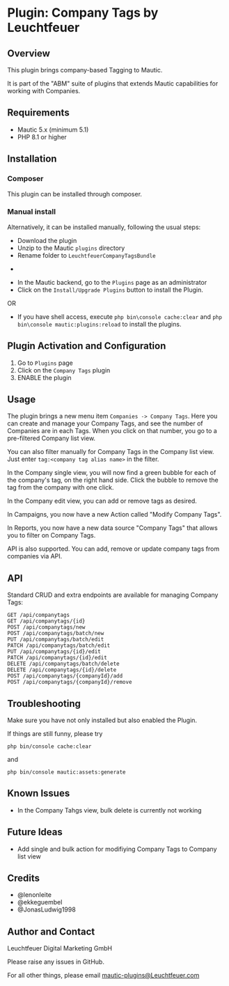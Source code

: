 # Plugin: Company Tags by Leuchtfeuer



## Overview

This plugin brings company-based Tagging to Mautic.

It is part of the "ABM" suite of plugins that extends Mautic capabilities for working with Companies.

## Requirements
- Mautic 5.x (minimum 5.1)
- PHP 8.1 or higher

## Installation
### Composer
This plugin can be installed through composer.

### Manual install
Alternatively, it can be installed manually, following the usual steps:

* Download the plugin
* Unzip to the Mautic `plugins` directory
* Rename folder to `LeuchtfeuerCompanyTagsBundle` 

-
* In the Mautic backend, go to the `Plugins` page as an administrator
* Click on the `Install/Upgrade Plugins` button to install the Plugin.

OR

* If you have shell access, execute `php bin\console cache:clear` and `php bin\console mautic:plugins:reload` to install the plugins.

## Plugin Activation and Configuration
1. Go to `Plugins` page
2. Click on the `Company Tags` plugin
3. ENABLE the plugin

## Usage
The plugin brings a new menu item `Companies -> Company Tags`. Here you can create and manage your Company Tags, and see the number of Companies are in each Tags. When you click on that number, you go to a pre-filtered Company list view.

You can also filter manually for Company Tags in the Company list view. Just enter `tag:<company tag alias name>` in the filter.

In the Company single view, you will now find a green bubble for each of the company's tag, on the right hand side. Click the bubble to remove the tag from the company with one click.

In the Company edit view, you can add or remove tags as desired.

In Campaigns, you now have a new Action called "Modify Company Tags".

In Reports, you now have a new data source "Company Tags" that allows you to filter on Company Tags.

API is also supported. You can add, remove or update company tags from companies via API.

## API

Standard CRUD and extra endpoints are available for managing Company Tags:

```
GET /api/companytags                                                                                 
GET /api/companytags/{id}                                                                            
POST /api/companytags/new                                                                             
POST /api/companytags/batch/new                                                                       
PUT /api/companytags/batch/edit                                                                      
PATCH /api/companytags/batch/edit                                                                      
PUT /api/companytags/{id}/edit                                                                       
PATCH /api/companytags/{id}/edit                                                                       
DELETE /api/companytags/batch/delete                                                                    
DELETE /api/companytags/{id}/delete                                                                     
POST /api/companytags/{companyId}/add                                                                 
POST /api/companytags/{companyId}/remove
```

## Troubleshooting
Make sure you have not only installed but also enabled the Plugin.

If things are still funny, please try

`php bin/console cache:clear`

and 

`php bin/console mautic:assets:generate`

## Known Issues
* In the Company Tahgs view, bulk delete is currently not working

## Future Ideas
* Add single and bulk action for modifiying Company Tags to Company list view

## Credits
* @lenonleite
* @ekkeguembel
* @JonasLudwig1998

## Author and Contact
Leuchtfeuer Digital Marketing GmbH

Please raise any issues in GitHub.

For all other things, please email mautic-plugins@Leuchtfeuer.com
